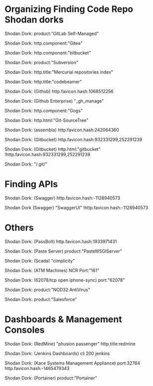 # Organizing Finding Code Repo Shodan dorks

Shodan Dork: product:"GitLab Self-Managed"

Shodan Dork: http.component:"Gitea"

Shodan Dork: http.component:"bitbucket"

Shodan Dork: product:"Subversion"

Shodan Dork: http.title:"Mercurial repositories index"

Shodan Dork: http.title:"codebeamer"

Shodan Dork: (Github) http.favicon.hash:1068512256

Shodan Dork: (Github Enterprise) "_gh_manage"

Shodan Dork: http.component:"Gogs"

Shodan Dork: http.html:"Git-SourceTree"

Shodan Dork: (assembla) http.favicon.hash:242064360

Shodan Dork: (Gitbucket) http.favicon.hash:932331299,252291239 

Shodan Dork: (Gitbucket) http.html:"gitbucket" !http.favicon.hash:932331299,252291239

Shodan Dork: "/.git/"

# Finding APIs

Shodan Dork: (Swagger) http.favicon.hash:-1128940573

Shodan Dork (Swagger) "SwaggerUI" !http.favicon.hash:-1128940573

# Others

Shodan Dork: (PassBolt) http.favicon.hash:1933971431

Shodan Dork: (Paste Server) product:"PasteWSGIServer"

Shodan Dork: (Scada) "cimplicity"

Shodan Dork: (ATM Machines) NCR Port:"161"

Shodan Dork: (62078/tcp open iphone-sync) port:"62078"

Shodan Dork: product:"NOD32 AntiVirus"

Shodan Dork: product:"Salesforce"

# Dashboards & Management Consoles

Shodan Dork: (RedMine) "phusion passenger" http.title:redmine

Shodan Dork: (Jenkins Dashboards) cli 200 jenkins

Shodan Dork: (Kace Systems Management Appliance) port:32764 http.favicon.hash:-1465479343

Shodan Dork: (Portainer) product:"Portainer"

